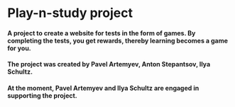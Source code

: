 # Play-n-study project

#### A project to create a website for tests in the form of games. By completing the tests, you get rewards, thereby learning becomes a game for you. 

#### The project was created by Pavel Artemyev, Anton Stepantsov, Ilya Schultz. 

#### At the moment, Pavel Artemyev and Ilya Schultz are engaged in supporting the project.

